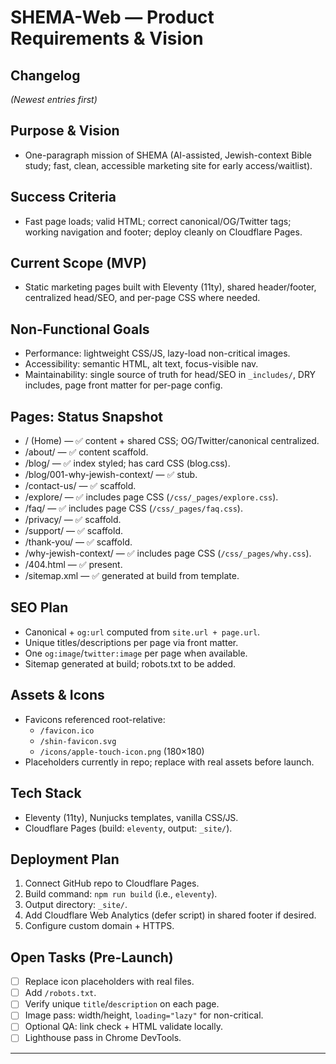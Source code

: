 # SHEMA-Web — Product Requirements & Vision

## Changelog
*(Newest entries first)*

## Purpose & Vision
- One-paragraph mission of SHEMA (AI-assisted, Jewish-context Bible study; fast, clean, accessible marketing site for early access/waitlist).

## Success Criteria
- Fast page loads; valid HTML; correct canonical/OG/Twitter tags; working navigation and footer; deploy cleanly on Cloudflare Pages.

## Current Scope (MVP)
- Static marketing pages built with Eleventy (11ty), shared header/footer, centralized head/SEO, and per-page CSS where needed.

## Non-Functional Goals
- Performance: lightweight CSS/JS, lazy-load non-critical images.
- Accessibility: semantic HTML, alt text, focus-visible nav.
- Maintainability: single source of truth for head/SEO in `_includes/`, DRY includes, page front matter for per-page config.

## Pages: Status Snapshot
- / (Home) — ✅ content + shared CSS; OG/Twitter/canonical centralized.
- /about/ — ✅ content scaffold.
- /blog/ — ✅ index styled; has card CSS (blog.css).
- /blog/001-why-jewish-context/ — ✅ stub.
- /contact-us/ — ✅ scaffold.
- /explore/ — ✅ includes page CSS (`/css/_pages/explore.css`).
- /faq/ — ✅ includes page CSS (`/css/_pages/faq.css`).
- /privacy/ — ✅ scaffold.
- /support/ — ✅ scaffold.
- /thank-you/ — ✅ scaffold.
- /why-jewish-context/ — ✅ includes page CSS (`/css/_pages/why.css`).
- /404.html — ✅ present.
- /sitemap.xml — ✅ generated at build from template.

## SEO Plan
- Canonical + `og:url` computed from `site.url + page.url`.
- Unique titles/descriptions per page via front matter.
- One `og:image`/`twitter:image` per page when available.
- Sitemap generated at build; robots.txt to be added.

## Assets & Icons
- Favicons referenced root-relative:
  - `/favicon.ico`
  - `/shin-favicon.svg`
  - `/icons/apple-touch-icon.png` (180×180)
- Placeholders currently in repo; replace with real assets before launch.

## Tech Stack
- Eleventy (11ty), Nunjucks templates, vanilla CSS/JS.
- Cloudflare Pages (build: `eleventy`, output: `_site/`).

## Deployment Plan
1) Connect GitHub repo to Cloudflare Pages.
2) Build command: `npm run build` (i.e., `eleventy`).
3) Output directory: `_site/`.
4) Add Cloudflare Web Analytics (defer script) in shared footer if desired.
5) Configure custom domain + HTTPS.

## Open Tasks (Pre-Launch)
- [ ] Replace icon placeholders with real files.
- [ ] Add `/robots.txt`.
- [ ] Verify unique `title`/`description` on each page.
- [ ] Image pass: width/height, `loading="lazy"` for non-critical.
- [ ] Optional QA: link check + HTML validate locally.
- [ ] Lighthouse pass in Chrome DevTools.

---
